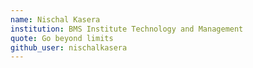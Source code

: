 ```yaml
---
name: Nischal Kasera
institution: BMS Institute Technology and Management
quote: Go beyond limits
github_user: nischalkasera
---
```


